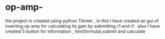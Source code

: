 # op-amp-
the project is created using python Tkinter , in this I have created an gui of inverting op amp for calculating its gain by submitting r1 and rf . also I have created 5 button for information , hint(formula),submit and calculate 
